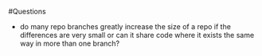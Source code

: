 #Questions

- do many repo branches greatly increase the size of a repo if the differences are very small or can it share code where it exists the same way in more than one branch?
